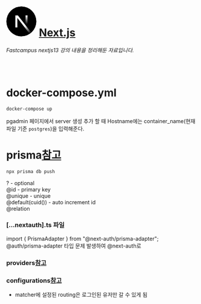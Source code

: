 # <svg aria-label="Next.js logomark" class="next-mark_root__wLeec" height="80" role="img" viewBox="0 0 180 180" width="80"><mask height="180" id=":R0:mask0_408_134" maskUnits="userSpaceOnUse" style="mask-type:alpha" width="180" x="0" y="0"><circle cx="90" cy="90" fill="black" r="90"></circle></mask><g mask="url(#:R0:mask0_408_134)"><circle cx="90" cy="90" data-circle="true" fill="black" r="90"></circle><path d="M149.508 157.52L69.142 54H54V125.97H66.1136V69.3836L139.999 164.845C143.333 162.614 146.509 160.165 149.508 157.52Z" fill="url(#:R0:paint0_linear_408_134)"></path><rect fill="url(#:R0:paint1_linear_408_134)" height="72" width="12" x="115" y="54"></rect></g><defs><linearGradient gradientUnits="userSpaceOnUse" id=":R0:paint0_linear_408_134" x1="109" x2="144.5" y1="116.5" y2="160.5"><stop stop-color="white"></stop><stop offset="1" stop-color="white" stop-opacity="0"></stop></linearGradient><linearGradient gradientUnits="userSpaceOnUse" id=":R0:paint1_linear_408_134" x1="121" x2="120.799" y1="54" y2="106.875"><stop stop-color="white"></stop><stop offset="1" stop-color="white" stop-opacity="0"></stop></linearGradient></defs></svg> [**Next.js**](https://nextjs.org/ "next 공식 홈페이지")

_Fastcampus nextjs13 강의 내용을 정리해둔 자료입니다._

<br />
<br />

# docker-compose.yml

```bash
docker-compose up
```

pgadmin 페이지에서 server 생성 추가 할 때 Hostname에는 container_name(현재 파일 기준 `postgres`)을 입력해준다.

# prisma[참고](https://authjs.dev/reference/adapter/prisma)

```bash
npx prisma db push
```

? - optional <br />
@id - primary key<br />
@unique - unique<br />
@default(cuid()) - auto increment id<br />
@relation<br />

### \[...nextauth\].ts 파일

import { PrismaAdapter } from "@next-auth/prisma-adapter";
@auth/prisma-adapter 타입 문제 발생하여 @next-auth로

### providers[참고](https://next-auth.js.org/providers/credentials)

### configurations[참고](https://next-auth.js.org/configuration/nextjs)

- matcher에 설정된 routing은 로그인된 유저만 갈 수 있게 됨
